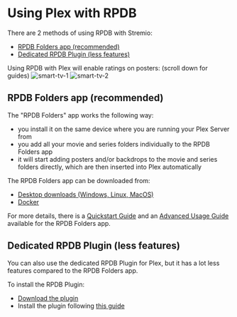# Using Plex with RPDB

There are 2 methods of using RPDB with Stremio:
- [RPDB Folders app (recommended)](#rpdb-folders-app-recommended)
- [Dedicated RPDB Plugin (less features)](#dedicated-rpdb-plugin-less-features)

Using RPDB with Plex will enable ratings on posters: (scroll down for guides)
![smart-tv-1](https://github.com/jaruba/rpdb-help/assets/1777923/1e1e581f-93c1-4526-a53f-13badd0044cb)
![smart-tv-2](https://github.com/jaruba/rpdb-help/assets/1777923/a0834cea-4675-41ee-9c61-25422d00d295)

## RPDB Folders app (recommended)

The "RPDB Folders" app works the following way:
- you install it on the same device where you are running your Plex Server from
- you add all your movie and series folders individually to the RPDB Folders app
- it will start adding posters and/or backdrops to the movie and series folders directly, which are then inserted into Plex automatically

The RPDB Folders app can be downloaded from:
- [Desktop downloads (Windows, Linux, MacOS)](https://github.com/RatingPosterDB/rpdb-folders/releases)
- [Docker](https://github.com/RatingPosterDB/rpdb-folders-docker/blob/main/README.md)

For more details, there is a [Quickstart Guide](https://github.com/RatingPosterDB/rpdb-folders/wiki/Quick-Start-Guide) and an [Advanced Usage Guide](https://github.com/RatingPosterDB/rpdb-folders/wiki/Advanced-Usage) available for the RPDB Folders app.

## Dedicated RPDB Plugin (less features)

You can also use the dedicated RPDB Plugin for Plex, but it has a lot less features compared to the RPDB Folders app.

To install the RPDB Plugin:
- [Download the plugin](https://github.com/RatingPosterDB/RPDB-Media-Agent.bundle/releases/tag/v0.0.5)
- Install the plugin following [this guide](https://support.plex.tv/articles/201187656-how-do-i-manually-install-a-plugin/)
